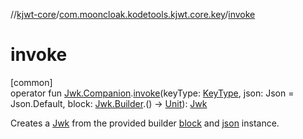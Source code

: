 //[kjwt-core](../../index.md)/[com.mooncloak.kodetools.kjwt.core.key](index.md)/[invoke](invoke.md)

# invoke

[common]\
operator fun [Jwk.Companion](-jwk/-companion/index.md).[invoke](invoke.md)(keyType: [KeyType](-key-type/index.md), json: Json = Json.Default, block: [Jwk.Builder](-jwk/-builder/index.md).() -&gt; [Unit](https://kotlinlang.org/api/latest/jvm/stdlib/kotlin/-unit/index.html)): [Jwk](-jwk/index.md)

Creates a [Jwk](-jwk/index.md) from the provided builder [block](invoke.md) and [json](invoke.md) instance.
